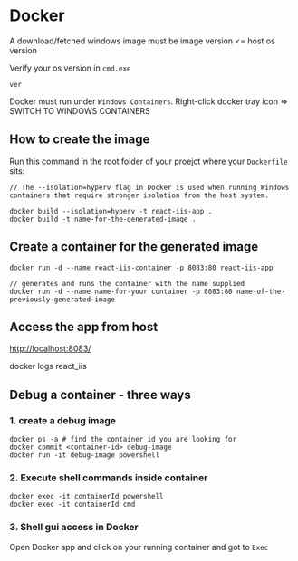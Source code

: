# Docker

A download/fetched windows image must be image version <= host os version

Verify your os version in `cmd.exe`

    ver

Docker must run under `Windows Containers`.
Right-click docker tray icon => SWITCH TO WINDOWS CONTAINERS

## How to create the image

Run this command in the root folder of your proejct where your `Dockerfile` sits:

    // The --isolation=hyperv flag in Docker is used when running Windows containers that require stronger isolation from the host system.

    docker build --isolation=hyperv -t react-iis-app .  
    docker build -t name-for-the-generated-image .

## Create a container for the generated image

    docker run -d --name react-iis-container -p 8083:80 react-iis-app 
    
    // generates and runs the container with the name supplied
    docker run -d --name name-for-your container -p 8083:80 name-of-the-previously-generated-image 

## Access the app from host

<http://localhost:8083/>

docker logs react_iis

## Debug a container - three ways

### 1. create a debug image

    docker ps -a # find the container id you are looking for
    docker commit <container-id> debug-image
    docker run -it debug-image powershell

### 2. Execute shell commands inside container

    docker exec -it containerId powershell
    docker exec -it containerId cmd

### 3. Shell gui access in Docker

Open Docker app and click on your running container and got to `Exec`
